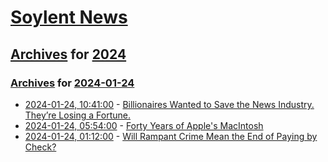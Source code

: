 # [Soylent News](../../../README.md)

## [Archives](../../index.md) for [2024](../index.md)

### [Archives](../../index.md) for [2024-01-24](index.md)

* [2024-01-24, 10:41:00](https://soylentnews.org/article.pl?sid=24/01/23/1632237&from=rss) - [Billionaires Wanted to Save the News Industry. They’re Losing a Fortune.](https://soylentnews.org/article.pl?sid=24/01/23/1632237&from=rss)
* [2024-01-24, 05:54:00](https://soylentnews.org/article.pl?sid=24/01/23/1535250&from=rss) - [Forty Years of Apple's MacIntosh](https://soylentnews.org/article.pl?sid=24/01/23/1535250&from=rss)
* [2024-01-24, 01:12:00](https://soylentnews.org/article.pl?sid=24/01/22/145247&from=rss) - [Will Rampant Crime Mean the End of Paying by Check?](https://soylentnews.org/article.pl?sid=24/01/22/145247&from=rss)
